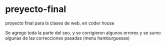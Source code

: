 # preyecto-final
proyecto final para la clases de web, en coder house

Se agrego toda la parte del seo, y se corrigieron algunos errores y se sumo algunas de las correcciones pasadas (menu hamburguesas)
